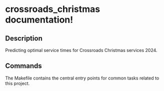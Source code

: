 # crossroads_christmas documentation!

## Description

Predicting optimal service times for Crossroads Christmas services 2024.

## Commands

The Makefile contains the central entry points for common tasks related to this project.

